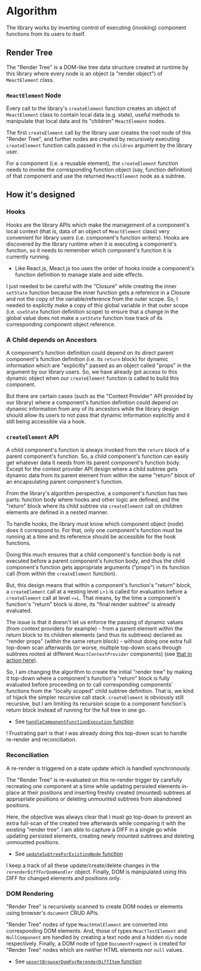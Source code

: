 # Algorithm

The library works by inverting control of executing (invoking) component functions from its users to itself.

## Render Tree

The "Render Tree" is a DOM-like tree data structure created at runtime by this library where every node is an object (a "render object") of `MeactElement` class.

### `MeactElement` Node

Every call to the library's `createElement` function creates an object of `MeactElement` class to contain local data (e.g. state), useful methods to manipulate that local data and its "children" `MeactElement` nodes.

The first `createElement` call by the library user creates the root node of this "Render Tree", and further nodes are created by recursively executing `createElement` function calls passed in the `children` argument by the library user.

For a component (i.e. a reusable element), the `createElement` function needs to invoke the corresponding function object (say, function definition) of that component and use the returned `MeactElement` node as a subtree.

## How it's designed

### Hooks

Hooks are the library APIs which make the management of a component's local context (that is, data of an object of `MeactElement` class) very convenient for library users (i.e. component's function writers). Hooks are discovered by the library runtime when it is executing a component's function, so it needs to remember which component's function it is currently running.

- Like React.js, Meact.js too uses the order of hooks inside a component's function definition to manage state and side effects.

I just needed to be careful with the "Closure" while creating the inner `setState` function because the inner function gets a reference in a Closure and not the copy of the variable/reference from the outer scope. So, I needed to explictly make a copy of this global variable in that outer scope (i.e. `useState` function definition scope) to ensure that a change in the global value does not make a `setState` function lose track of its corresponding component object reference.

### A Child depends on Ancestors

A component's function definition could depend on its direct parent component's function definition (i.e. its `return` block) for dynamic information which are "explicitly" passed as an object called "props" in the argument by our library users. So, we have already got access to this dynamic object when our `createElement` function is called to build this component.

But there are certain cases (such as the "Context Provider" API provided by our library) where a component's function definition could depend on dynamic information from any of its ancestors while the library design should allow its users to not pass that dynamic information explicitly and it still being accessible via a hook.

### `createElement` API

A child component's function is always invoked from the `return` block of a parent component's function. So, a child component's function can easily get whatever data it needs from its parent component's function body. Except for the context provider API design where a child subtree gets dynamic data from its parent element from within the same "return" block of an encapsulating parent component's function.

From the library's algorithm perspective, a component's function has two parts: function body where hooks and other logic are defined, and the "return" block where its child subtree via `createElement` call on children elements are defined in a nested manner.

To handle hooks, the library must know which component object (node) does it correspond to. For that, only one component's function must be running at a time and its reference should be accessible for the hook functions.

Doing this much ensures that a child component's function body is not executed before a parent component's function body, and thus the child component's function gets appropriate arguments ("props") in its function call (from within the `createElement` function).

But, this design means that within a component's function's "return" block, a `createElement` call at a nesting level `L+1` is called for evaluation before a `createElement` call at level `<=L`. That means, by the time a component's function's "return" block is done, its "final render subtree" is already evaluated.

The issue is that it doesn't let us enforce the passing of dynamic values (from context providers for example) - from a parent element within the return block to its children elements (and thus its subtrees) declared as "render props" (within the same return block) - without doing one extra full top-down scan afterwards (or worse, multiple top-down scans through subtrees rooted at different `MeactContextProvider` components) (see [that in action here](./lab//23-react-sim-usecontext/meact/hooks/useContext.js)).

So, I am changing the algorithm to create the initial "render tree" by making it top-down where a component's function's "return" block is fully evaluated before proceeding on to call corresponding components' functions from the "locally scoped" child subtree definition. That is, we kind of hijack the simpler recursive call stack. `createElement` is obviously still recursive, but I am limiting its recursion scope to a component function's return block instead of running for the full tree in one go.

- See [`handleComponentFunctionExecution` function](./lab/24-react-sim-refactoring/meact/createElement.js)

! Frustrating part is that I was already doing this top-down scan to handle re-render and reconciliation.

### Reconciliation

A re-render is triggered on a state update which is handled synchronously.

The "Render Tree" is re-evaluated on this re-render trigger by carefully recreating one component at a time while updating persisted elements in-place at their positions and inserting freshly created (mounted) subtrees at appropriate positions or deleting unmounted subtrees from abandoned positions.

Here, the objective was always clear that I must go top-down to prevent an extra full-scan of the created tree afterwards while comparing it with the existing "render tree". I am able to capture a DIFF in a single go while updating persisted elements, creating newly mounted subtrees and deleting unmounted positions.

- See [`updateSubtreeForExistingNode` function](./lab/24-react-sim-refactoring/meact/reconcile.js)

I keep a track of all these update/create/delete changes in the `rerenderDiffForDomHandler` object. Finally, DOM is manipulated using this DIFF for changed elements and positions only.

### DOM Rendering

"Render Tree" is recursively scanned to create DOM nodes or elements using browser's `document` CRUD APIs.

"Render Tree" nodes of type `MeactHtmlElement` are converted into corresponding DOM elements. And, those of types `MeactTextElement` and `NullComponent` are handled by creating a text node and a hidden `div` node respectively. Finally, a DOM node of type `DocumentFragment` is created for "Render Tree" nodes which are neither HTML elements nor `null` values.

- See [`upsertBrowserDomForRerenderDiffItem` function](./lab//24-react-sim-refactoring/meact-dom/upsertDomElement.js)
